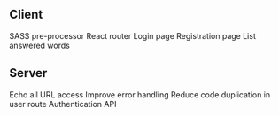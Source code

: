 Client
----------------------------------------------

SASS pre-processor
React router
Login page
Registration page
List answered words


Server
----------------------------------------------

Echo all URL access
Improve error handling
Reduce code duplication in user route
Authentication API
